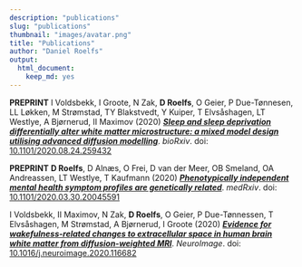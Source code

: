 ```yaml
---
description: "publications"
slug: "publications"
thumbnail: "images/avatar.png"
title: "Publications"
author: "Daniel Roelfs"
output:
  html_document:
    keep_md: yes
---
```


**PREPRINT** I Voldsbekk, I Groote, N Zak, **D Roelfs**, O Geier, P Due-Tønnesen, LL Løkken, M Strømstad, TY Blakstvedt, Y Kuiper, T Elvsåshagen, LT Westlye, A Bjørnerud, II Maximov (2020) [***Sleep and sleep deprivation differentially alter white matter microstructure: a mixed model design utilising advanced diffusion modelling***](https://doi.org/10.1101/2020.08.24.259432). _bioRxiv_. doi: [10.1101/2020.08.24.259432](https://doi.org/10.1101/2020.08.24.259432)

**PREPRINT** **D Roelfs**, D Alnæs, O Frei, D van der Meer, OB Smeland, OA Andreassen, LT Westlye, T Kaufmann (2020) [***Phenotypically independent mental health symptom profiles are genetically related***](https://doi.org/10.1101/2020.03.30.20045591). _medRxiv_. doi: [10.1101/2020.03.30.20045591](https://doi.org/10.1101/2020.03.30.20045591)

I Voldsbekk, II Maximov, N Zak, **D Roelfs**, O Geier, P Due-Tønnessen, T Elvsåshagen, M Strømstad, A Bjørnerud, I Groote (2020) [***Evidence for wakefulness-related changes to extracellular space in human brain white matter from diffusion-weighted MRI***](https://doi.org/10.1016/j.neuroimage.2020.116682). _NeuroImage_. doi: [10.1016/j.neuroimage.2020.116682](https://doi.org/10.1016/j.neuroimage.2020.116682)
